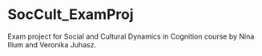 # SocCult_ExamProj
Exam project for Social and Cultural Dynamics in Cognition course by Nina Illum and Veronika Juhasz.
